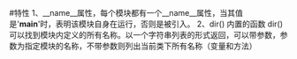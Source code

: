 #特性
1、__name__属性，每个模块都有一个__name__属性，当其值是'__main__'时，表明该模块自身在运行，否则是被引入。
2、dir()
内置的函数 dir() 可以找到模块内定义的所有名称。以一个字符串列表的形式返回，可以带参数，参数为指定模块的名称，不带参数则列出当前类下所有名称（变量和方法）